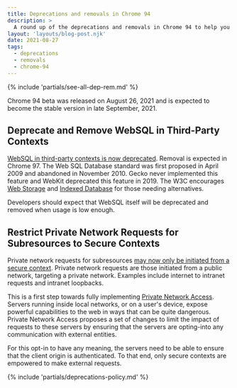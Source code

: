 ```yaml
---
title: Deprecations and removals in Chrome 94
description: >
  A round up of the deprecations and removals in Chrome 94 to help you plan.
layout: 'layouts/blog-post.njk'
date: 2021-08-27
tags:
  - deprecations
  - removals
  - chrome-94
---
```


{% include 'partials/see-all-dep-rem.md' %}

Chrome 94 beta was released on August 26, 2021 and is expected to become the
stable version in late September, 2021.

## Deprecate and Remove WebSQL in Third-Party Contexts

[WebSQL in third-party contexts is now deprecated](https://www.chromestatus.com/feature/5684870116278272).
Removal is expected in Chrome 97. The Web SQL Database standard was first
proposed in April 2009 and abandoned in November 2010. Gecko never implemented
this feature and WebKit deprecated this feature in 2019. The W3C encourages
[Web Storage](https://developer.mozilla.org/en-US/docs/Web/API/Web_Storage_API)
and
[Indexed Database](https://developer.mozilla.org/en-US/docs/Web/API/IndexedDB_API)
for those needing alternatives.

Developers should expect that WebSQL itself will be deprecated and removed when
usage is low enough.

## Restrict Private Network Requests for Subresources to Secure Contexts

Private network requests for subresources [may now only be initiated from a
secure context](https://chromestatus.com/feature/5436853517811712). Private
network requests are those initiated from a public network, targeting a private
network. Examples include internet to intranet requests and intranet loopbacks.

This is a first step towards fully implementing [Private Network
Access](https://wicg.github.io/private-network-access/). Servers running inside
local networks, or on a user's device, expose powerful capabilities to the web
in ways that can be quite dangerous. Private Network Access proposes a set of
changes to limit the impact of requests to these servers by ensuring that the
servers are opting-into any communication with external entities.

For this opt-in to have any meaning, the servers need to be able to ensure that
the client origin is authenticated. To that end, only secure contexts are
empowered to make external requests.

{% include 'partials/deprecations-policy.md' %}
